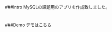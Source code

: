 ###Intro
MySQLの課題用のアプリを作成致しました。  
　  
　  
###Demo
デモは[こちら](http://54.199.148.160/fullstack/mysqlworks/easy_comment.php)
